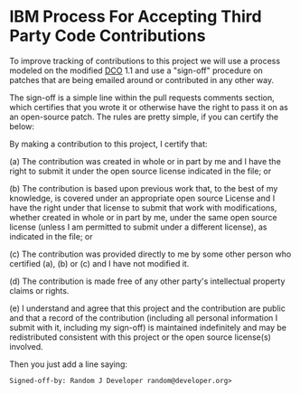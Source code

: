 # IBM Process For Accepting Third Party Code Contributions

To improve tracking of contributions to this project we will use a process modeled on the modified [DCO](https://developercertificate.org/) 1.1 and use a "sign-off" procedure on patches that are being emailed around or contributed in any other way.

The sign-off is a simple line within the pull requests comments section, which certifies that you wrote it or otherwise have the right to pass it on as an open-source patch.  The rules are pretty simple, if you can certify the below:

By making a contribution to this project, I certify that:

(a) The contribution was created in whole or in part by me and I have the right to submit it under the open source license indicated in the file; or

(b) The contribution is based upon previous work that, to the best of my knowledge, is covered under an appropriate open source License and I have the right under that license to submit that work with modifications, whether created in whole or in part by me, under the same open source license (unless I am permitted to submit under a different license), as indicated in the file; or

(c) The contribution was provided directly to me by some other person who certified (a), (b) or (c) and I have not modified it.

(d) The contribution is made free of any other party's intellectual property claims or rights.

(e) I understand and agree that this project and the contribution are public and that a record of the contribution (including all personal information I submit with it, including my sign-off) is maintained indefinitely and may be redistributed consistent with this project or the open source license(s) involved.

Then you just add a line saying:

	Signed-off-by: Random J Developer random@developer.org>


